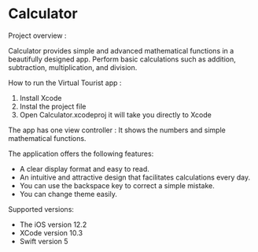 # Calculator

Project overview :

Calculator provides simple and advanced mathematical functions in a beautifully designed app. Perform basic calculations such as addition, subtraction, multiplication, and division.


How to run the Virtual Tourist app :

1. Install Xcode 
2. Instal the project file 
3. Open Calculator.xcodeproj it will take you directly to Xcode


The app has one view controller :
It shows the numbers and simple mathematical functions.


The application offers the following features:

- A clear display format and easy to read.
- An intuitive and attractive design that facilitates calculations every day.
- You can use the backspace key to correct a simple mistake.
- You can change theme easily.


Supported versions:

- The iOS version 12.2
- XCode version 10.3
- Swift version 5
